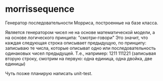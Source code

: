 # morrissequence

Генератор последовательности Морриса, построенные на базе класса.

Является генератором чисел не на основе математической модели, а на основе логического принципа: "смотри-говори"
Это значит, что каждая следующая строка описывает предыдущую, по принципу: записываю те числа, которые описыват одно или последовательность
одинаковых чисел предыдущей. Т.е., например: 
1211
111221 (записывая вторую строку, смотрим на первую: одна единица, одна двойка, две единицы)

Чуть позже планирую написать unit-test.
